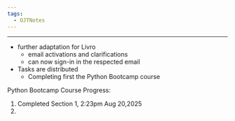 ```yaml
---
tags:
  - OJTNotes
---
```

---

- further adaptation for Livro
	- email activations and clarifications
	- can now sign-in in the respected email
- Tasks are distributed
	- Completing first the Python Bootcamp course

Python Bootcamp Course Progress:
1. Completed Section 1, 2:23pm Aug 20,2025
2. 